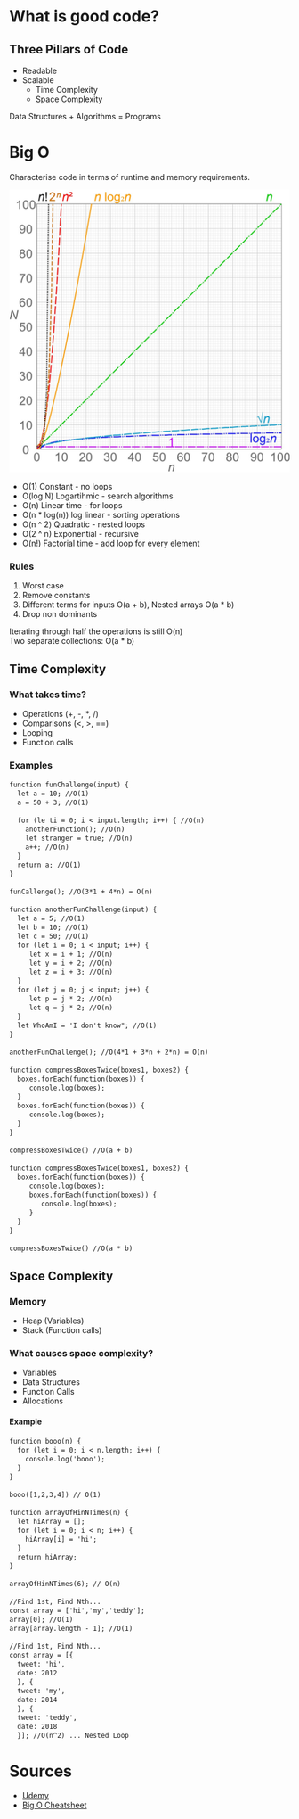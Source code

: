 
# What is good code?

## Three Pillars of Code

* Readable
* Scalable
    * Time Complexity
    * Space Complexity
  
Data Structures + Algorithms = Programs  

# Big O

Characterise code in terms of runtime and memory requirements.

![Big O Chart](../_img/big0_chart_wikipedia.jpg)

* O(1) Constant - no loops
* O(log N) Logartihmic - search algorithms
* O(n) Linear time - for loops
* O(n * log(n)) log linear - sorting operations
* O(n ^ 2) Quadratic - nested loops
* O(2 ^ n) Exponential - recursive
* O(n!) Factorial time - add loop for every element

### Rules

1. Worst case
2. Remove constants
3. Different terms for inputs O(a + b), Nested arrays O(a * b)
4. Drop non dominants

Iterating through half the operations is still O(n)  
Two separate collections: O(a * b)

## Time Complexity

### What takes time?

* Operations (+, -, *, /)
* Comparisons (<, >, ==)
* Looping
* Function calls
  
### Examples

    function funChallenge(input) {
      let a = 10; //O(1)
      a = 50 + 3; //O(1)
      
      for (le ti = 0; i < input.length; i++) { //O(n)
        anotherFunction(); //O(n)
        let stranger = true; //O(n)
        a++; //O(n)
      }
      return a; //O(1)
    }
    
    funCallenge(); //O(3*1 + 4*n) = O(n)
    
    function anotherFunChallenge(input) {
      let a = 5; //O(1)
      let b = 10; //O(1)
      let c = 50; //O(1)
      for (let i = 0; i < input; i++) {
         let x = i + 1; //O(n)
         let y = i + 2; //O(n)
         let z = i + 3; //O(n)
      }
      for (let j = 0; j < input; j++) {
         let p = j * 2; //O(n)
         let q = j * 2; //O(n)
      }
      let WhoAmI = 'I don't know"; //O(1)
    }
    
    anotherFunChallenge(); //O(4*1 + 3*n + 2*n) = O(n)
    
    function compressBoxesTwice(boxes1, boxes2) {
      boxes.forEach(function(boxes)) {
         console.log(boxes);
      }
      boxes.forEach(function(boxes)) {
         console.log(boxes);
      }
    }
    
    compressBoxesTwice() //O(a + b)
    
    function compressBoxesTwice(boxes1, boxes2) {
      boxes.forEach(function(boxes)) {
         console.log(boxes);
         boxes.forEach(function(boxes)) {
            console.log(boxes);
         }
      }
    }
    
    compressBoxesTwice() //O(a * b)
  
## Space Complexity

### Memory
* Heap (Variables)
* Stack (Function calls)
  
### What causes space complexity?

* Variables
* Data Structures
* Function Calls
* Allocations
  
#### Example
  
    function booo(n) {
      for (let i = 0; i < n.length; i++) {
        console.log('booo');
      }
    }
    
    booo([1,2,3,4]) // O(1)
    
    function arrayOfHinNTimes(n) {
      let hiArray = [];
      for (let i = 0; i < n; i++) {
        hiArray[i] = 'hi';
      }
      return hiArray;
    }
    
    arrayOfHinNTimes(6); // O(n)
    
    //Find 1st, Find Nth...
    const array = ['hi','my','teddy'];
    array[0]; //O(1)
    array[array.length - 1]; //O(1)
    
    //Find 1st, Find Nth...
    const array = [{
      tweet: 'hi',
      date: 2012
      }, {
      tweet: 'my',
      date: 2014
      }, {
      tweet: 'teddy',
      date: 2018
      }]; //O(n^2) ... Nested Loop

# Sources

* [Udemy]('https://www.udemy.com/course/master-the-coding-interview-data-structures-algorithms/')
* [Big O Cheatsheet]('https://www.bigocheatsheet.com/')
